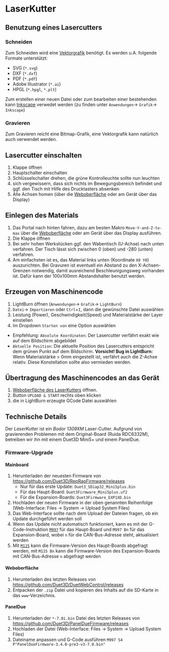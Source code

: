 # LaserKutter

## Benutzung eines Lasercutters

### Schneiden
Zum Schneiden wird eine [Vektorgrafik](https://de.wikipedia.org/wiki/Vektorgrafik) benötigt. Es werden u.A. folgende Formate unterstützt:
- SVG (`*.svg`)
- DXF (`*.dxf`)
- PDF (`*.pdf`)
- Adobe Illustrator (`*.ai`)
- HPGL (`*.hpgl`, `*.plt`)

Zum erstellen einer neuen Datei oder zum bearbeiten einer bestehenden kann [Inkscape](https://inkscape.org/) verwedet werden (zu finden unter `Anwendungen`→ `Grafik`→ `Inkscape`)

### Gravieren
Zum Gravieren reicht eine Bitmap-Grafik, eine Vektorgrafik kann natürlich auch verwendet werden.

## Lasercutter einschalten
1. Klappe öffnen
2. Hauptschalter einschalten
3. Schlüsselschalter drehen, die grüne Kontrolleuchte sollte nun leuchten
4. sich vergewissern, dass sich nichts im Bewegungsbereich befindet und ggf. den Tisch mit Hilfe des Drucktasters absenken
5. Alle Achsen homen (über die [Weboberfläche](http://laserkutter.lab.fablab-nea.de/) oder am Gerät über das Display)


## Einlegen des Materials
1. Das Portal nach hinten fahren, dazu am besten Makro `Move-Y-and-Z-to-max` über die [Weboberfläche](http://laserkutter.lab.fablab-nea.de/) oder am Gerät über das Display ausführen.
2. Die Klappe öffnen
3. Bei sehr hohen Werkstücken ggf. den Wabentisch (U-Achse) nach unten verfahren. Der Tisch lässt sich zwischen 0 (oben) und -280 (unten) verfahren.
4. Am einfachsten ist es, das Material links unten (Koordinate `X0 Y0`) auszurichten. Bei Gravuren ist eventuell ein Abstand zu den X-Achsen-Grenzen notwendig, damit ausreichend Beschleunigungsweg vorhanden ist. Dafür kann der 100x100mm Abstandshalter benutzt werden.

## Erzeugen von Maschinencode
1. LightBurn öffnen (`Anwendungen`→ `Grafik`→ `LightBurn`)
2. `Datei`→ `Importieren` oder `Ctrl`+`I`, dann die gewünschte Datei auswählen
3. Leistung (Power), Geschwindigkeit(Speed) und Materialstärke der Layer einstellen
4. Im Dropdown `Starten von` eine Option auswählen
  - Empfehlung: `Absolute Koordinaten`: Der Lasercutter verfährt exakt wie auf dem Bildschirm abgebildet
  - `Aktuelle Position`: Die aktuelle Position des Lasercutters entspricht dem grünen Punkt auf dem Bildschirm. **Vorsicht! Bug in LightBurn:** Wenn Materialstärke > 0mm eingestellt ist, verfährt auch die Z-Achse relativ. Diese Konstellation sollte also vermieden werden.

## Übertragung des Maschinencodes an das Gerät
1. [Weboberfläche des LaserKutters](http://laserkutter.lab.fablab-nea.de/) öffnen.
2. Button `UPLOAD & START` rechts oben klicken
3. die in LightBurn erzeugte GCode Datei auswählen

## Technische Details
Der *LaserKutter* ist ein *Bodor 1309XM* Laser-Cutter.
Aufgrund von gravierenden Problemen mit dem Original-Board (Ruida RDC6332M),
betreiben wir ihn mit einem Duet3D Mini5+ und einem PanelDue.

### Firmware-Upgrade

#### Mainboard
1. Herunterladen der neuesten Firmware von <https://github.com/Duet3D/RepRapFirmware/releases>
   + Nur für das erste Update: `Duet3_SDiap32_Mini5plus.bin`
   + Für das Haupt-Board: `Duet3Firmware_Mini5plus.uf2`
   + Für die Expansion-Boards: `Duet3Firmware_EXP1XD.bin`
2. Hochladen der neuen Firmware in der oben genannten Reihenfolge
   (Web-Interface: Files → System → Upload System Files)
3. Das Web-Interface sollte nach dem Upload der Dateien fragen,
   ob ein Update durchgeführt werden soll
4. Wenn das Update nicht automatisch funktioniert,
   kann es mit der G-Code-Instruktion [`M997`](https://duet3d.dozuki.com/Wiki/M997) für das Haupt-Board
   und `M997 Bn` für das Expansion-Board, wobei `n` für die CAN-Bus-Adresse steht,
   aktualisiert werden
5. Mit [`M115`](https://duet3d.dozuki.com/Wiki/M115) kann die Firmware-Version des Haupt-Boards abgefragt werden,
   mit `M115 Bn` kann die Firmware-Version des Expansion-Boards mit CAN-Bus-Adresse `n` abgefragt werden

#### Weboberfläche
1. Herunterladen des letzten Releases von https://github.com/Duet3D/DuetWebControl/releases
2. Entpacken der `.zip` Datei und kopieren des Inhalts auf die SD-Karte in das `www`-Verzeichnis.

#### PanelDue
1. Herunterladen der `*-7.0i.bin` Datei des letzten Releases von <https://github.com/Duet3D/PanelDueFirmware/releases>
2. Hochladen der Datei (Web-Interface: Files → System → Upload System Files)
3. Dateiname anpassen und G-Code ausführen `M997 S4 P"PanelDueFirmware-3.4.0-pre3-v3-7.0.bin"`
